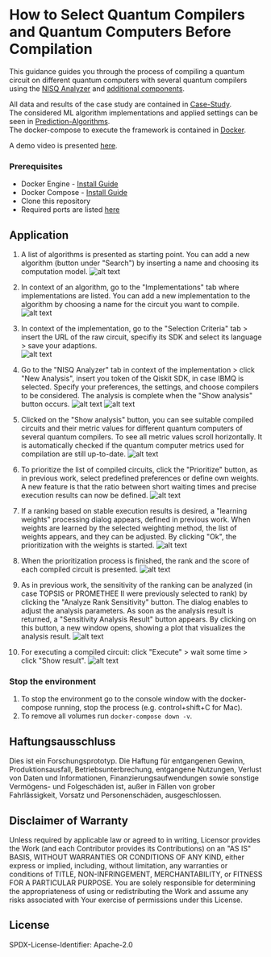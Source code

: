 # How to Select Quantum Compilers and Quantum Computers Before Compilation

This guidance guides you through the process of compiling a quantum circuit on different quantum computers with several quantum compilers using the [NISQ Analyzer](https://github.com/UST-QuAntiL/nisq-analyzer/) and [additional components](https://github.com/UST-QuAntiL/nisq-analyzer-content/blob/master/pre-selection/Docker/README.md).  

All data and results of the case study are contained in [Case-Study](./Case-Study).  
The considered ML algorithm implementations and applied settings can be seen in [Prediction-Algorithms](./Prediction-Algorithms).  
The docker-compose to execute the framework is contained in [Docker](./Docker).  

A demo video is presented [here](https://vimeo.com/773722924).

### Prerequisites
+ Docker Engine - [Install Guide](https://docs.docker.com/engine/install/)
+ Docker Compose - [Install Guide](https://docs.docker.com/compose/install/)
+ Clone this repository
+ Required ports are listed [here](./Docker/README.md)

## Application

1. A list of algorithms is presented as starting point. You can add a new algorithm (button under "Search") by inserting a name and choosing its computation model.
   ![alt text](./Pictures/algorithms.png "Algorithms")

2. In context of an algorithm, go to the "Implementations" tab where implementations are listed. You can add a new implementation to the algorithm by choosing a name for the circuit you want to compile.
   ![alt text](./Pictures/algo-impls.png "Implementation")

3. In context of the implementation, go to the "Selection Criteria" tab > insert the URL of the raw circuit, specifiy its SDK and select its language > save your adaptions.  
   ![alt text](./Pictures/selection-criteria.png "Selection criteria")

4. Go to the "NISQ Analyzer" tab in context of the implementation > click "New Analysis", insert you token of the Qiskit SDK, in case IBMQ is selected. Specify your preferences, the settings, and choose compilers to be considered.
   The analysis is complete when the "Show analysis" button occurs.
   ![alt text](./Pictures/selection-dialog.png "selection dialog")
   ![alt text](./Pictures/selection-dialog-adv-settings.png "selection dialog")

5. Clicked on the "Show analysis" button, you can see suitable compiled circuits and their metric values for different quantum computers of several quantum compilers.
   To see all metric values scroll horizontally. It is automatically checked if the quantum computer metrics used for compilation are still up-to-date.
   ![alt text](./Pictures/results.png "analysis metrics")

6. To prioritize the list of compiled circuits, click the "Prioritize" button, as in previous work, select predefined preferences or define own weights. A new feature is that the ratio between short waiting times and precise execution results can now be defined.
   ![alt text](./Pictures/prio-dialog.png "prioritization dialog")  

7. If a ranking based on stable execution results is desired, a "learning weights" processing dialog appears, defined in previous work. When weights are learned by the selected weighting method, the list of weights appears, and they can be adjusted. By clicking "Ok", the prioritization with the weights is started.
![alt text](./Pictures/learning-weights.png "learning weights")

8. When the prioritization process is finished, the rank and the score of each compiled circuit is presented.
   ![alt text](./Pictures/ranked.png "prioritization ranking")

9. As in previous work, the sensitivity of the ranking can be analyzed (in case TOPSIS or PROMETHEE II were previously selected to rank) by clicking the "Analyze Rank Sensitivity" button. The dialog enables to adjust the analysis parameters.
   As soon as the analysis result is returned, a "Sensitivity Analysis Result" button appears. By clicking on this button, a new window opens, showing a plot that visualizes the analysis result.
   ![alt text](./Pictures/sens-analysis.png "sensitivity analysis")

10. For executing a compiled circuit: click "Execute" > wait some time > click "Show result".
       ![alt text](./Pictures/execution.png "show execution result")

### Stop the environment

1. To stop the environment go to the console window with the docker-compose running, stop the process (e.g. control+shift+C for Mac).
2. To remove all volumes run `docker-compose down -v`.


## Haftungsausschluss

Dies ist ein Forschungsprototyp.
Die Haftung für entgangenen Gewinn, Produktionsausfall, Betriebsunterbrechung, entgangene Nutzungen, Verlust von Daten und Informationen, Finanzierungsaufwendungen sowie sonstige Vermögens- und Folgeschäden ist, außer in Fällen von grober Fahrlässigkeit, Vorsatz und Personenschäden, ausgeschlossen.

## Disclaimer of Warranty

Unless required by applicable law or agreed to in writing, Licensor provides the Work (and each Contributor provides its Contributions) on an "AS IS" BASIS, WITHOUT WARRANTIES OR CONDITIONS OF ANY KIND, either express or implied, including, without limitation, any warranties or conditions of TITLE, NON-INFRINGEMENT, MERCHANTABILITY, or FITNESS FOR A PARTICULAR PURPOSE.
You are solely responsible for determining the appropriateness of using or redistributing the Work and assume any risks associated with Your exercise of permissions under this License.

## License

SPDX-License-Identifier: Apache-2.0

